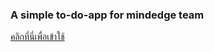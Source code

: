 ### A simple to-do-app for mindedge team
[คลิกที่นี่เพื่อเข้าใช้](https://mindedgedevel.github.io/me-to-do-app/)
